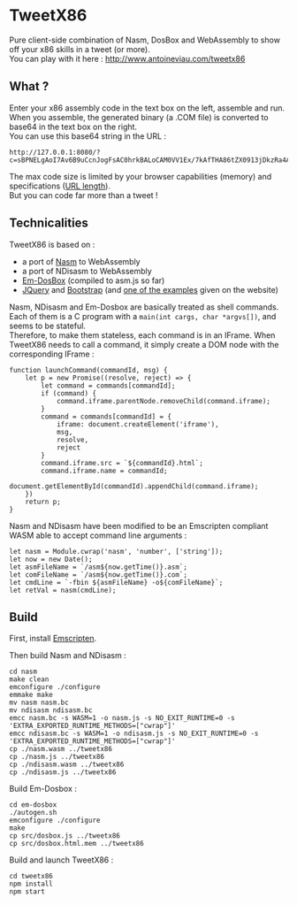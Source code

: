 # TweetX86

Pure client-side combination of Nasm, DosBox and WebAssembly to show off your x86 skills in a tweet (or more).  
You can play with it here : http://www.antoineviau.com/tweetx86

## What ?

Enter your x86 assembly code in the text box on the left, assemble and run.  
When you assemble, the generated binary (a .COM file) is converted to base64 in the text box on the right.  
You can use this base64 string in the URL :

    http://127.0.0.1:8080/?c=sBPNELgAoI7Av6B9uCcnJogFsAC0hrkBALoCAM0VV1Ex/7kAfTHA86tZX0913jDkzRa4AwDNEMM=

The max code size is limited by your browser capabilities (memory) and specifications ([URL length](https://stackoverflow.com/questions/812925/what-is-the-maximum-possible-length-of-a-query-string)).  
But you can code far more than a tweet !

## Technicalities

TweetX86 is based on :

- a port of [Nasm](https://www.nasm.us/) to WebAssembly
- a port of NDisasm to WebAssembly
- [Em-DosBox](https://github.com/dreamlayers/em-dosbox) (compiled to asm.js so far)
- [JQuery](https://github.com/jquery/jquery) and [Bootstrap](https://github.com/twbs/bootstrap) (and [one of the examples](https://getbootstrap.com/docs/4.1/examples/cover/) given on the website)

Nasm, NDisasm and Em-Dosbox are basically treated as shell commands. Each of them is a C program with a `main(int cargs, char *argvs[])`, and seems to be stateful.  
Therefore, to make them stateless, each command is in an IFrame. When TweetX86 needs to call a command, it simply create a DOM node with the corresponding IFrame :

    function launchCommand(commandId, msg) {
        let p = new Promise((resolve, reject) => {
            let command = commands[commandId];
            if (command) {
                command.iframe.parentNode.removeChild(command.iframe);
            }
            command = commands[commandId] = {
                iframe: document.createElement('iframe'),
                msg,
                resolve,
                reject
            }
            command.iframe.src = `${commandId}.html`;
            command.iframe.name = commandId;
            document.getElementById(commandId).appendChild(command.iframe);
        })
        return p;
    }

Nasm and NDisasm have been modified to be an Emscripten compliant WASM able to accept command line arguments :

    let nasm = Module.cwrap('nasm', 'number', ['string']);
    let now = new Date();
    let asmFileName = `/asm${now.getTime()}.asm`;
    let comFileName = `/asm${now.getTime()}.com`;
    let cmdLine = `-fbin ${asmFileName} -o${comFileName}`;
    let retVal = nasm(cmdLine);

## Build

First, install [Emscripten](http://kripken.github.io/emscripten-site/docs/getting_started/downloads.html).

Then build Nasm and NDisasm :

    cd nasm
    make clean
    emconfigure ./configure
    emmake make
    mv nasm nasm.bc
    mv ndisasm ndisasm.bc
    emcc nasm.bc -s WASM=1 -o nasm.js -s NO_EXIT_RUNTIME=0 -s 'EXTRA_EXPORTED_RUNTIME_METHODS=["cwrap"]'
    emcc ndisasm.bc -s WASM=1 -o ndisasm.js -s NO_EXIT_RUNTIME=0 -s 'EXTRA_EXPORTED_RUNTIME_METHODS=["cwrap"]'
    cp ./nasm.wasm ../tweetx86
    cp ./nasm.js ../tweetx86
    cp ./ndisasm.wasm ../tweetx86
    cp ./ndisasm.js ../tweetx86

Build Em-Dosbox :

    cd em-dosbox
    ./autogen.sh
    emconfigure ./configure
    make
    cp src/dosbox.js ../tweetx86
    cp src/dosbox.html.mem ../tweetx86

Build and launch TweetX86 :

    cd tweetx86
    npm install
    npm start
